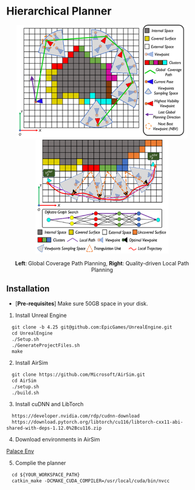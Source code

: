 # Hierarchical Planner

<p align="center">
  <img src="imgs/global.png" width = "450" height = "300"/>
  <img src="imgs/local.png" width = "350" height = "300"/>
</p>
<p align="center">
    <strong>Left</strong>: Global Coverage Path Planning, <strong>Right</strong>: Quality-driven Local Path Planning
</p>

## Installation

* [**Pre-requisites**] Make sure 50GB space in your disk.

1. Install Unreal Engine

```
  git clone -b 4.25 git@github.com:EpicGames/UnrealEngine.git
  cd UnrealEngine
  ./Setup.sh
  ./GenerateProjectFiles.sh
  make
```

2. Install AirSim

```
  git clone https://github.com/Microsoft/AirSim.git
  cd AirSim
  ./setup.sh
  ./build.sh
```

3. Install cuDNN and LibTorch

```
  https://developer.nvidia.com/rdp/cudnn-download
  https://download.pytorch.org/libtorch/cu116/libtorch-cxx11-abi-shared-with-deps-1.12.0%2Bcu116.zip
```

4. Download environments in AirSim

  [Palace Env](https://github.com/HKUST-Aerial-Robotics/PredRecon/releases/tag/v1.0/palace.zip)

5. Complie the planner

```
  cd ${YOUR_WORKSPACE_PATH}
  catkin_make -DCMAKE_CUDA_COMPILER=/usr/local/cuda/bin/nvcc
```
